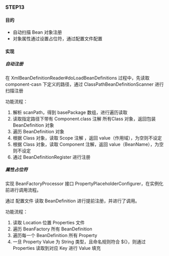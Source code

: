### STEP13

#### 目的  
- 自动扫描 Bean 对象注册
- 对象属性通过设置占位符，通过配置文件配置

#### 实现  

##### 自动注册

在 XmlBeanDefinitionReader#doLoadBeanDefinitions 过程中，先读取 component-casn 下定义的路径，通过 ClassPathBeanDefinitionScanner 进行扫描注册

功能流程：

1. 解析 scanPath，得到 basePackage 数组，进行遍历读取
2. 读取指定路径下带有 Component.class 注解 所有Class 对象，返回包装 BeanDefinition 对象
3. 遍历 BeanDefinition 对象
4. 根据 Class 对象，读取 Scope 注解 ，返回 value（作用域），为空则不设定
5. 根据 Class 对象，读取 Component 注解，返回 value（BeanName），为空则不设定
6. 通过 BeanDefinitionRegister 进行注册

##### 属性占位符

实现 BeanFactoryProcessor 接口 PropertyPlaceholderConfigurer，在实例化前进行调用流程。

通过 配置文件 读取 BeanDefinition 进行提前注册，并进行了调用。

功能流程：

1. 读取 Location 位置 Properties 文件
2. 遍历 BeanFactory 所有 BeanDefinition
3. 遍历每一个 BeanDefinition 所有 Property
4. 一旦 Property Value 为 String 类型，且命名规则符合 ${}，则通过 Properties 读取到对应 Key 进行 Value 填充
